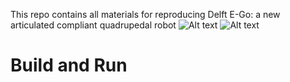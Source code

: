 This repo contains all materials for reproducing Delft E-Go: a new articulated compliant quadrupedal robot
![Alt text](unitree_ros/test_pictures/bipedal_go1.png?raw=true "Bipedal") 
![Alt text](unitree_ros/test_pictures/troting_go1.png?raw=true "Troting")



# **Build and Run**



